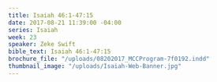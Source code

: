 ```yaml
---
title: Isaiah 46:1-47:15
date: 2017-08-21 11:39:00 -04:00
series: Isaiah
week: 23
speaker: Zeke Swift
bible_text: Isaiah 46:1-47:15
brochure_file: "/uploads/08202017_MCCProgram-7f0192.indd"
thumbnail_image: "/uploads/Isaiah-Web-Banner.jpg"
---
```


